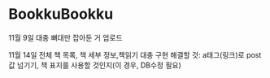 # BookkuBookku

11월 9일 대충 뼈대만 잡아둔 거 업로드

11월 14일  전체 책 목록, 책 세부 정보,책읽기 대충 구현
  해결할 것: a태그(링크)로 post 값 넘기기, 책 표지를 사용할 것인지(이 경우, DB수정 필요)
